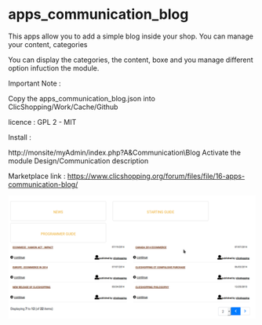# apps_communication_blog
This apps allow you to add a simple blog inside your shop. You can manage your content, categories

You can display the categories, the content, boxe and you manage different option infuction the module.

Important Note :

Copy the apps_communication_blog.json into ClicShopping/Work/Cache/Github

licence  : GPL 2 - MIT

Install : 

http://monsite/myAdmin/index.php?A&Communication\Blog
Activate the module Design/Communication description

Marketplace link : https://www.clicshopping.org/forum/files/file/16-apps-communication-blog/

![blog](https://github.com/ClicShoppingOfficialModulesV3/apps_communication_blog/blob/master/ModuleInfosJson/blog.png)


